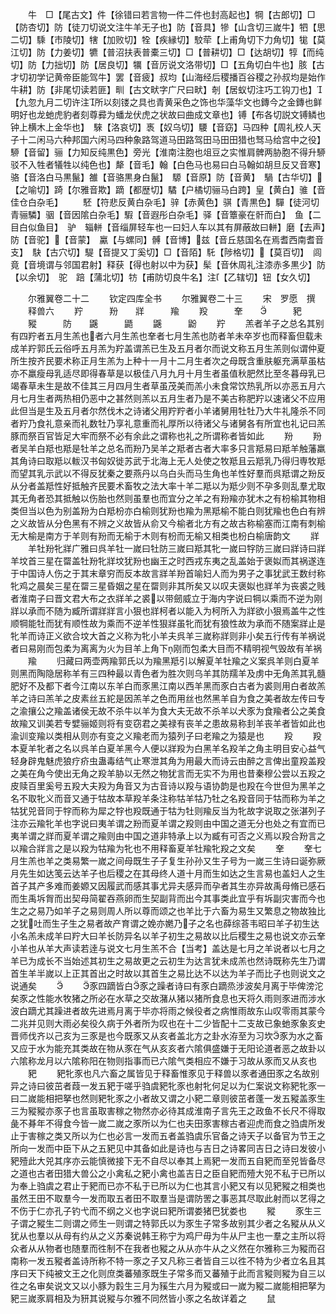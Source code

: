 <!-- { "loadSidebar": true } -->
　　牛　□【尾古文】件【徐错曰若言物一件二件也封高起也】犅【古郎切】□【防杏切】防【徒刀切说文注牛羊无子也】防【音具】犙【山含切三嵗牛】牭【思二切】騬【市陵切】犗【加败切】牷【疾縁切】駮荦【上甫角切下力角切】牻【莫江切】防【力姜切】犥【普沼扶表普橐三切】□【普耕切】□【达胡切】犉【而纯切】防【力拙切】防【居良切】犡【音厉说文洛带切】□【五角切白牛也】胲【古才切初学记黄帝臣能驾牛】罢【音疲】叔均【山海经后稷播百谷稷之孙叔均是始作牛耕】防【非尾切读若匪】甽【古文畎字广尺曰畎】剞【居蚁切注巧工钩刀也】【九忽九月二切许注所以刻镂之具也青黄采色之饰也华藻华文也鏄今之金鏄也鲜明好也龙虵虎豹者刻尊彛为蟠龙伏虎之状故曰曲成文章也】镈【布各切説文镈鳞也钟上横木上金华也】　騋【洛哀切】褭【奴乌切】騕【音窈】马四种【周礼校人天子十二闲马六种邦国六闲马四种象路驾道马田路驾田马田田猎也驽马给宫中之役】　駵【音留】骊【力知反纯黒色】旁光【淮南注胞也俎豆之实惟肩髀两胁胞不得升駵驳不入牲者犠牲以纯色也】犛【音毛】翰【白色马也易曰白马翰如胡旦反又音寒】骆【音洛白马黒鬣】雒【音骆黒身白鬣】　騵【音原】防【音黄】　騧【古华切】【之喻切】踦【尔雅音欺】蹢【都歴切】驈【户橘切骊马白跨】皇【黄白】骓【音佳仓白杂毛】
　　駓【符悲反黄白杂毛】骍【赤黄色】骐【青黒色】驒【徒河切青骊驎】骃【音因隂白杂毛】騢【音遐彤白杂毛】驿【音簟豪在骭而白】　鱼【二目白似鱼目】　驴　辎軿【音缁屏轻车也一曰妇人车以其有屏蔽故曰軿】磨【去声】防【音驼】【音蒙】　驘【与螺同】髆【音博】兹【音丘慈国名在焉耆西南耆音支】　駃【古穴切】騠【音提又丁奚切】□【音陌】馲【陟格切】【莫百切】　闾　竟【音境谓与邻国君射】释获【得也射以中为获】髤【音休周礼注漆赤多黒少】防【以余切】　驼　踣【蒲北切】牥【甫防切良牛名】注【乙辖切】钮【女久切】













　　尔雅翼卷二十二
　　钦定四库全书
　　尔雅翼卷二十三
　　宋　罗愿　撰
　　释兽六
　　羜　　　羒　　牂　　　羭
　　羖　　　羍　　　　　豝
　　豵　　　防　　鼷　　　鼯
　　鼷　　　鼢
　　羜
　　羔者羊子之总名其别有四羜者五月生羔也者六月生羔也羍者七月生羔也防者羊未卒岁也而释畜但载未成羊羜郭氏云俗呼五月羔为羜盖谓羔已生及五月者尔而说文称五月生羔则似谓仲夏所生按齐民要术称正月生羔为上种十一月十二月生者次之母既含重肤躯充满草虽枯亦不羸瘦母乳适尽即得春草是以极佳八月九月十月生者虽值秋肥然比至冬暮母乳已竭春草未生是故不佳其三月四月生者草虽茂美而羔小未食常饮热乳所以亦恶五月六月七月生者两热相仍恶中之甚然则羔以五月生者乃是不美古称肥羜以速诸父不应用此但当是生及五月者尔然伐木之诗诸父用羜羜者小羊诸舅用牡牡乃大牛礼隆杀不同者羜乃食礼意亲而礼数牡乃享礼意重而礼厚所以待诸父与诸舅各有所宜也礼记曰羔豚而祭百官皆足大牢而祭不必有余此之谓称也礼之所谓称者皆如此
　　羒
　　羒者吴羊白羝也羝是牡羊之总名而羒乃吴羊之羝者古者大率多只言羝易曰羝羊触藩羸其角诗曰取羝以軷汉书匈奴徙苏武于北海上无人处使之牧羝且云羝乳乃得归専牧羝而望其乳示武以不得反犹秦之要燕丹以乌白头而马生角也羊性好羣而呉羝谓之羒反从分者盖羝性好抵触齐民要术畜牧之法大率十羊二羝以为羝少则不孕多则乱羣尤取其无角者恐其抵触以伤胎也然则虽羣也而宜分之羊之有羒羭亦犹木之有枌榆其物相类但当以色为别盖羒为白羝枌亦白榆则犹羒也羭为黑羝榆不能白则犹羭也色白有辨之义故皆从分色黑有不辨之义故皆从俞又今榆者北方有之故古称榆塞而江南有刺榆无大榆是南方于羊则有羒而无榆于木则有枌而无榆又相类也枌白榆唐韵文
　　牂
　　羊牡羒牝牂广雅曰呉羊牡一嵗曰牡防三嵗曰羝其牝一嵗曰牸防三嵗曰牂诗曰牂羊坟首三星在罶盖牡羒牝牂坟犹羒也幽王之时西戎东夷之乱盖始于褒姒而其祸遂连于中国诗人伤之于其末章穷而反本故言牂羊羒首喻妇人而为男子之事犹武王数纣称牝鸡之晨矣三星在罶三星昏姻之星在罶则非其所矣又以叹夫褒姒也牂羊为丧裘之贱者淮南子曰晋文君大布之衣牂羊之裘以带劒威立于海内字说曰犅以乘而不逆为刚牂以承而不随为臧所谓牂牂言小狠也牂柯者以能入为柯所入为牂欲小狠焉盖牛之性顺犅能牡而犹有顺性故为乘而不逆羊性狠牂虽牝而犹有狼性故为承而不随案牂止是牝羊而诗正义欲合坟大首之义称为牝小羊夫呉羊三嵗称牂则非小矣五行传有羊祸说者曰易刚而包柔为离离为火为目羊上角下刚而包柔大目而不精明视气毁故有羊祸
　　羭
　　归藏曰两壶两羭郭氏以为羭黑羝引以解夏羊牡羭之义案呉羊则白夏羊则黑而陶隐居称羊有三四种最以青色者为胜次则乌羊其防羺羊及虏中无角羔其乳髓肥好不及都下者今江南以东羊白而豕黑江南以西羊黑而豕白古者为裘则用白者故羔羊之诗曰羔羊之皮素丝五紽是因羔羊之色而用丝也然黑羊自为食之美者故左传曰专之渝攘公之羭盖诸侯无故不杀牛以羊为食大夫无故不杀羊以犬豕为食羭者公之美食故羭又训美若专嬖骊姬则将有变窃君之美禄有丧羊之患故易称刲羊丧羊者皆如此也渝训变羭以类相从则亦有变之义羭老而为猿列子曰老羭之为猿是也
　　羖
　　羖本夏羊牝者之名以呉羊白夏羊黑今人便以牂羖为白黑羊名羖羊之角主明目安心益气轻身辟鬼魅虎狼疗疥虫蛊毒结气止寒泄其角为用最大而诗云由醉之言俾出童羖盖羖之美在角今使出无角之羖羊胁以无然之物犹言而无实不为用也昔秦穆公尝以五羖之皮赎百里奚号五羖大夫羖为角音又为古音诗以羖与语协韵是也羖在今世但为黑羊之名不取牝义而音又通于牯故本草羖羊条注称牯羊牯乃牡之名羖音同于牯而称为羊之牯犹兕音同于牸而称为犀之牸也羖既通于牯为牡则羭反当为牝故字说取之张湛列子注亦云羭牝羊也字说曰夷羊谓之羒而夏羊谓之羖则由中国之道无分也处之有宜而已夷羊谓之牂而夏羊谓之羭则由中国之道非特承上以为臧有可否之义焉以羖合羒言之以羭合牂言之是以羖为牯羭为牝也不用释畜夏羊牡羭牝羖之文矣
　　羍
　　羍七月生羔也羊之类易繁一嵗之间母既生子子复生孙孙又生子号为一嵗三生诗曰诞弥厥月先生如达笺云达羊子也后稷之在其母终人道十月而生如达之生言易也盖妇人之生首子其产多难而姜嫄又因履武而感其事尤异夫感异而孕者其生亦异故禹母脩已感石而生禹坼胷而出契母简翟吞燕卵而生契副背而出今其事类此宜乎有坼副灾害而今也生之之易乃如羊子之易则周人所以尊而颂之也羊比于六畜为易生又繁息之物故独比之犹吐而生子生之易者故产育谓之娩亦嬎乃子之名也薛综荅韦昭曰羊子初生达小名羔未成羊曰羜大曰羊长防异名以羊子初生之易故以比后稷生之易也说文亦云羍小羊也从羊大声读若逹与说文七月生羔不合【当考】盖达是七月之羊说者以七月之羊已为成长不当始述其初生之易故更之云初生为达言犹未成羔也然诗既称先生乃谓首生羊半嵗以上正其首出之时故以其首生之易比达不以达为羊子而比子也则说文之说通矣
　　
　　豕四蹢皆白豕之躁者诗曰有豕白蹢烝涉波矣月离于毕俾滂沱矣豕之性能水牧猪之所必在水草之交故潴从猪以猪所食息也天将久雨则豕进而涉水波白蹢尤其躁进者故先进焉月离于毕亦将雨之候役者之病惟雨故东山叹零雨其蒙今二兆并见则大雨必矣役久病于外者所为叹也在十二少皆配十二支故已象虵豕象亥史晋师伐齐以己亥为三豕是也今既豕又从亥者盖北方之卦水洊至为习坎豕为水之畜又应于水为能充其类故在物从豕在气从亥亥者六隂俱盛嫌于无阳论道者恶之故卦以六隂称龙月以六隂称阳在物则指事而已六隂气类相应不嫌于习故从豕而又从亥也
　　豝
　　豝牝豕也凡六畜之属皆见于释畜惟豕见于释兽以豕者通田豕之名故别异之诗曰彼茁者葭一发五豝于嗟乎驺虞豝牝豕也射牝何足以为仁案说文称豝牝豕一曰二嵗能相把拏也然则豝牝豕之小者故又谓之小豝二章则彼茁者蓬一发五豵盖豕生三为豵豵亦豕子也言虽取害稼之物然亦必待其成淮南子言先王之政鱼不长尺不得取彘不朞年不得食今皆一嵗二嵗之豕所以为仁也夫田豕害稼古者迎虎而食之驺虞所发止于害稼之类又所以为仁也必言一发而五者盖驺虞乐官备之诗天子以备官为节王之所向一发而中臣下从之五豝见中其备如此是诗也与吉日之诗畧同吉日之诗曰发彼小豝殪此大兕其序亦云能慎微接下无不自尽以奉其上焉豝一发而五自豝而至兕皆备尽之道也古者田猎大兽公之小禽私之豝小禽也盖吉日之臣自豝而殪大兕不私于已所以为奉上驺虞之君止于豝而已亦不私于已所以为仁也其言小豝又有以见豝豵之相类也虽然王田不取羣今一发而取五者田不取羣当是谓防罟之事恶其尽取此射而以艺得之不伤于仁亦孔子钓弋而不纲之义也字说曰豝所谓娄猪巴犹娄也
　　豵
　　豕生三子谓之豵生二则谓之师生一则谓之特郭氏以为豕生子常多故别其少者之名豵从从义犹从也羣以从母有约从之义苏秦说韩王称宁为鸡尸毋为牛从尸主也一羣之主所以将众者从从物者也随羣而徃制不在我者也豵之从从亦牛从之义然在尔雅称三为豵而召南称一发五豵者盖诗所称不特一豕之子又凡称三者皆自三以徃不特为少者立名且其序曰天下纯被文王之化则庶类蕃殖豕既生子常多而又蕃殖于此而言豵则豵为自三以徃之名审矣说文又以小豚为豰生三月为豯生六月为豵或曰一嵗为豵二嵗能相把拏为豝三嵗豕肩相及为豜其说豵与尔雅不同然皆小豕之名故详着之
　　鼠
